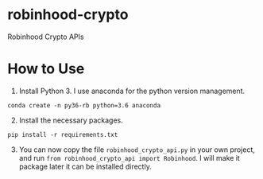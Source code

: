 # robinhood-crypto
Robinhood Crypto APIs

# How to Use
1. Install Python 3. I use anaconda for the python version management.

```shell
conda create -n py36-rb python=3.6 anaconda
```

2. Install the necessary packages.

```shell
pip install -r requirements.txt 
```

3. You can now copy the file ``robinhood_crypto_api.py`` in your own project, and run ``from robinhood_crypto_api import Robinhood``. I will make it package later it can be installed directly. 
